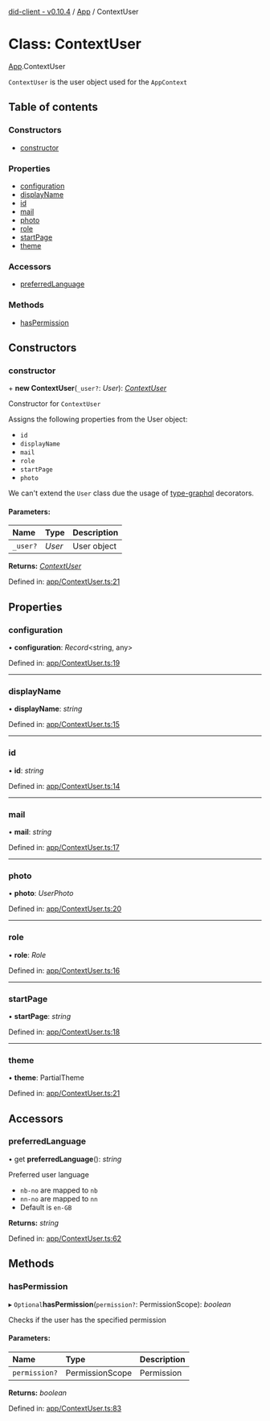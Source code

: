 [did-client - v0.10.4](../README.md) / [App](../modules/app.md) / ContextUser

# Class: ContextUser

[App](../modules/app.md).ContextUser

`ContextUser` is the user object used for
the `AppContext`

## Table of contents

### Constructors

- [constructor](app.contextuser.md#constructor)

### Properties

- [configuration](app.contextuser.md#configuration)
- [displayName](app.contextuser.md#displayname)
- [id](app.contextuser.md#id)
- [mail](app.contextuser.md#mail)
- [photo](app.contextuser.md#photo)
- [role](app.contextuser.md#role)
- [startPage](app.contextuser.md#startpage)
- [theme](app.contextuser.md#theme)

### Accessors

- [preferredLanguage](app.contextuser.md#preferredlanguage)

### Methods

- [hasPermission](app.contextuser.md#haspermission)

## Constructors

### constructor

\+ **new ContextUser**(`_user?`: *User*): [*ContextUser*](app.contextuser.md)

Constructor for `ContextUser`

Assigns the following properties
from the User object:

* `id`
* `displayName`
* `mail`
* `role`
* `startPage`
* `photo`

We can't extend the `User` class
due the usage of [type-graphql](https://www.npmjs.com/package/type-graphql)
decorators.

#### Parameters:

Name | Type | Description |
:------ | :------ | :------ |
`_user?` | *User* | User object    |

**Returns:** [*ContextUser*](app.contextuser.md)

Defined in: [app/ContextUser.ts:21](https://github.com/Puzzlepart/did/blob/dev/client/app/ContextUser.ts#L21)

## Properties

### configuration

• **configuration**: *Record*<string, any\>

Defined in: [app/ContextUser.ts:19](https://github.com/Puzzlepart/did/blob/dev/client/app/ContextUser.ts#L19)

___

### displayName

• **displayName**: *string*

Defined in: [app/ContextUser.ts:15](https://github.com/Puzzlepart/did/blob/dev/client/app/ContextUser.ts#L15)

___

### id

• **id**: *string*

Defined in: [app/ContextUser.ts:14](https://github.com/Puzzlepart/did/blob/dev/client/app/ContextUser.ts#L14)

___

### mail

• **mail**: *string*

Defined in: [app/ContextUser.ts:17](https://github.com/Puzzlepart/did/blob/dev/client/app/ContextUser.ts#L17)

___

### photo

• **photo**: *UserPhoto*

Defined in: [app/ContextUser.ts:20](https://github.com/Puzzlepart/did/blob/dev/client/app/ContextUser.ts#L20)

___

### role

• **role**: *Role*

Defined in: [app/ContextUser.ts:16](https://github.com/Puzzlepart/did/blob/dev/client/app/ContextUser.ts#L16)

___

### startPage

• **startPage**: *string*

Defined in: [app/ContextUser.ts:18](https://github.com/Puzzlepart/did/blob/dev/client/app/ContextUser.ts#L18)

___

### theme

• **theme**: PartialTheme

Defined in: [app/ContextUser.ts:21](https://github.com/Puzzlepart/did/blob/dev/client/app/ContextUser.ts#L21)

## Accessors

### preferredLanguage

• get **preferredLanguage**(): *string*

Preferred user language

- `nb-no` are mapped to `nb`
- `nn-no` are mapped to `nn`
- Default is `en-GB`

**Returns:** *string*

Defined in: [app/ContextUser.ts:62](https://github.com/Puzzlepart/did/blob/dev/client/app/ContextUser.ts#L62)

## Methods

### hasPermission

▸ `Optional`**hasPermission**(`permission?`: PermissionScope): *boolean*

Checks if the user has the specified permission

#### Parameters:

Name | Type | Description |
:------ | :------ | :------ |
`permission?` | PermissionScope | Permission    |

**Returns:** *boolean*

Defined in: [app/ContextUser.ts:83](https://github.com/Puzzlepart/did/blob/dev/client/app/ContextUser.ts#L83)
